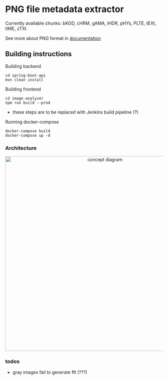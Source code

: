 # PNG file metadata extractor

Currently available chunks: bKGD, cHRM, gAMA, IHDR, pHYs, PLTE, tEXt, tIME, zTXt

See more about PNG format in [documentation](https://www.w3.org/TR/png/)



## Building instructions

Building backend
```
cd spring-boot-api
mvn clean install
```

Building frontend
```
cd image-analyser
npm run build --prod
```
* these steps are to be replaced with Jenkins build pipeline (?)

Running docker-compose
```
docker-compose build
docker-compose up -d
```

### Architecture
<p align="center">
  <img src="https://user-images.githubusercontent.com/77827442/230593213-9ecfca96-193d-4e26-a2e0-07cd2c5cb228.png" alt='concept diagram' width="620">
</p>


### todos
- gray images fail to generate fft (???)
